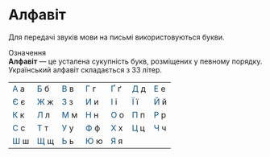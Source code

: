 # Алфавіт

Для передачi звукiв мови на письмi використовуються букви.

<div class="eoz-wrap">
<span class="eoz">Означення</span>
<div class="eoz-text">
<b>Алфавiт</b> — це усталена сукупнiсть букв, розмiщених у певному порядку. Український алфавiт складається з 33 лiтер.
</div>
</div>

<table>
<tr>
<td><font color="#0F5181">А</font> а</td>
<td><font color="#0F5181">Б</font> б</td>
<td><font color="#0F5181">В</font> в</td>
<td><font color="#0F5181">Г</font> г</td>
<td><font color="#0F5181">Ґ</font> ґ</td>
<td><font color="#0F5181">Д</font> д</td>
<td><font color="#0F5181">Е</font> е</td>
</tr>
<tr>
<td><font color="#0F5181">Є</font> є</td>
<td><font color="#0F5181">Ж</font> ж</td>
<td><font color="#0F5181">З</font> з</td>
<td><font color="#0F5181">И</font> и</td>
<td><font color="#0F5181">I</font> і</td>
<td><font color="#0F5181">Ї</font> ї</td>
<td><font color="#0F5181">Й</font> й</td>
</tr>
<tr>
<td><font color="#0F5181">К</font> к</td>
<td><font color="#0F5181">Л</font> л</td>
<td><font color="#0F5181">М</font> м</td>
<td><font color="#0F5181">Н</font> н</td>
<td><font color="#0F5181">О</font> о</td>
<td><font color="#0F5181">П</font> п</td>
<td><font color="#0F5181">Р</font> р</td>
</tr>
<tr>
<td><font color="#0F5181">С</font> с</td>
<td><font color="#0F5181">Т</font> т</td>
<td><font color="#0F5181">У</font> у</td>
<td><font color="#0F5181">Ф</font> ф</td>
<td><font color="#0F5181">Х</font> х</td>
<td><font color="#0F5181">Ц</font> ц</td>
<td><font color="#0F5181">Ч</font> ч</td>
</tr>
<tr>
<td><font color="#0F5181">Ш</font> ш</td>
<td><font color="#0F5181">Щ</font> щ</td>
<td><font color="#0F5181">Ь</font> ь</td>
<td><font color="#0F5181">Ю</font> ю</td>
<td><font color="#0F5181">Я</font> я</td>
<td></td>
<td></td>
</tr>
</table>

